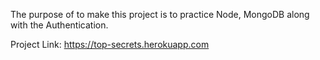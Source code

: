 The purpose of to make this project is to practice Node, MongoDB along with the Authentication.

Project Link: https://top-secrets.herokuapp.com
